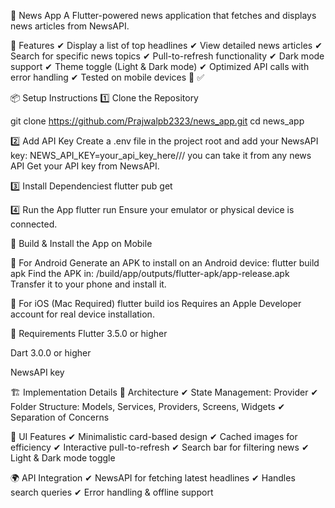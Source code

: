 📢 News App
A Flutter-powered news application that fetches and displays news articles from NewsAPI.

🚀 Features
✔ Display a list of top headlines
✔ View detailed news articles
✔ Search for specific news topics
✔ Pull-to-refresh functionality
✔ Dark mode support
✔ Theme toggle (Light & Dark mode)
✔ Optimized API calls with error handling
✔ Tested on mobile devices 📱 ✅

📦 Setup Instructions
1️⃣ Clone the Repository

git clone https://github.com/Prajwalpb2323/news_app.git
cd news_app

2️⃣ Add API Key
Create a .env file in the project root and add your NewsAPI key:
NEWS_API_KEY=your_api_key_here/// you can take it from any news API 
Get your API key from NewsAPI.

3️⃣ Install Dependenciest
flutter pub get

4️⃣ Run the App
flutter run
Ensure your emulator or physical device is connected.

📲 Build & Install the App on Mobile

🔹 For Android
Generate an APK to install on an Android device:
flutter build apk
Find the APK in:
/build/app/outputs/flutter-apk/app-release.apk
Transfer it to your phone and install it.

🔹 For iOS (Mac Required)
flutter build ios
Requires an Apple Developer account for real device installation.

📌 Requirements
Flutter 3.5.0 or higher

Dart 3.0.0 or higher

NewsAPI key

🏗 Implementation Details
🎯 Architecture
✔ State Management: Provider
✔ Folder Structure: Models, Services, Providers, Screens, Widgets
✔ Separation of Concerns

🎨 UI Features
✔ Minimalistic card-based design
✔ Cached images for efficiency
✔ Interactive pull-to-refresh
✔ Search bar for filtering news
✔ Light & Dark mode toggle

🌍 API Integration
✔ NewsAPI for fetching latest headlines
✔ Handles search queries
✔ Error handling & offline support

